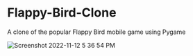 # Flappy-Bird-Clone
A clone of the popular Flappy Bird mobile game using Pygame


![Screenshot 2022-11-12 5 36 54 PM](https://user-images.githubusercontent.com/78827798/201498293-bc3249c2-b661-4fd2-affd-924fa021d5d6.png)
